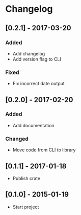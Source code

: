 # Changelog

## [0.2.1] - 2017-03-20

### Added
- Add changelog
- Add version flag to CLI

### Fixed
- Fix incorrect date output


## [0.2.0] - 2017-02-20

### Added
- Add documentation

### Changed
- Move code from CLI to library


## [0.1.1] - 2017-01-18

- Publish crate


## [0.1.0] - 2015-01-19

- Start project
